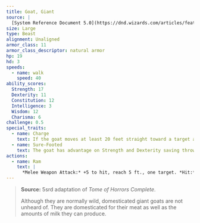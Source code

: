 ```yaml
---
title: Goat, Giant
source: |
  [System Reference Document 5.0](https://dnd.wizards.com/articles/features/systems-reference-document-srd)
size: Large
type: Beast
alignment: Unaligned
armor_class: 11
armor_class_descriptor: natural armor
hp: 19
hd: 3
speeds:
  - name: walk
    speed: 40
ability_scores:
  Strength: 17
  Dexterity: 11
  Constitution: 12
  Intelligence: 3
  Wisdom: 12
  Charisma: 6
challenge: 0.5
special_traits:
  - name: Charge
    text: If the goat moves at least 20 feet straight toward a target and then hits it with a ram attack on the same turn, the target takes an extra 5 (2d4)  bludgeoning damage. If the target is a creature, it must succeed on a DC 13 Strength saving throw or be knocked prone.
  - name: Sure-Footed
    text: The goat has advantage on Strength and Dexterity saving throws made against effects that would knock it prone.
actions:
  - name: Ram
    text: |
      *Melee Weapon Attack:* +5 to hit, reach 5 ft., one target. *Hit:* 8 (2d4 + 3) bludgeoning damage.
---
```


> **Source:** 5srd adaptation of *Tome of Horrors Complete*.
>
> Although they are normally wild, domesticated giant goats are not unheard of. They are domesticated for their meat as well as the amounts of milk they can produce.
